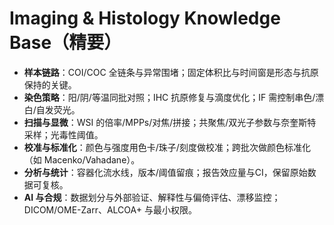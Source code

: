 # Imaging & Histology Knowledge Base（精要）

- **样本链路**：COI/COC 全链条与异常围堵；固定体积比与时间窗是形态与抗原保持的关键。
- **染色策略**：阳/阴/等温同批对照；IHC 抗原修复与滴度优化；IF 需控制串色/漂白/自发荧光。
- **扫描与显微**：WSI 的倍率/MPPs/对焦/拼接；共聚焦/双光子参数与奈奎斯特采样；光毒性阈值。
- **校准与标准化**：颜色与强度用色卡/珠子/刻度做校准；跨批次做颜色标准化（如 Macenko/Vahadane）。
- **分析与统计**：容器化流水线，版本/阈值留痕；报告效应量与CI，保留原始数据可复核。
- **AI 与合规**：数据划分与外部验证、解释性与偏倚评估、漂移监控；DICOM/OME-Zarr、ALCOA+ 与最小权限。
